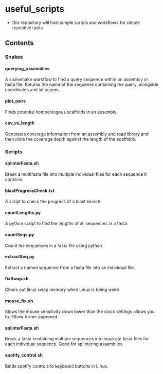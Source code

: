 # useful_scripts

- this repository will host simple scripts and workflows for simple repetitive tasks

## Contents
### Snakes
#### querying_assemblies
A snakemake workflow to find a query sequence within an assembly or fasta file. Returns the name of the sequenes containing the query, alongside coordinates and hit scores.  
#### plot_pairs
Finds potential homoeologous scaffolds in an assembly.  
#### cov_vs_length
Generates coverage information from an assembly and read library and then plots the coverage depth against the length of the scaffolds.  
### Scripts
#### splinterFasta.sh
Break a multifasta file into multiple individual files for each sequence it contains.  
#### blastProgressCheck.txt
A script to check the progress of a blast search.  
#### countLengths.py
A python script to find the lengths of all sequences in a fasta.  
#### countSeqs.py
Count the sequences in a fasta file using python.  
#### extractSeq.py
Extract a named sequence from a fasta file into an individual file.  
#### fixSwap.sh
Clears out linuz swap memory when Linux is being weird.  
#### mouse_fix.sh
Slows the mouse sensitivity down lower than the stock settings allows you to. Elbow turner approved.  
#### splinterFasta.sh
Break a fasta containing multiple sequences into separate fasta files for each individual sequence. Good for splintering assemblies.  
#### spotify_control.sh
Binds spotify controls to keyboard buttons in Linux.  
